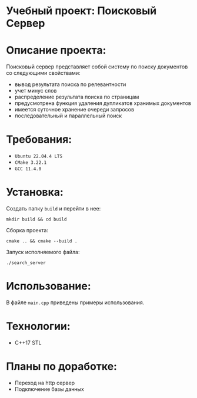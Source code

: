 # Учебный проект: Поисковый Сервер

# Описание проекта:
Поисковый сервер представляет собой систему по поиску документов со следующими свойствами:
- вывод результата поиска по релевантности  
- учет минус слов 
- распределение результата поиска по страницам  
- предусмотрена функция удаления дупликатов хранимых документов
- имеется суточное хранение очереди запросов 
- последовательный и параллельный поиск
  
		
# Требования:
- ```Ubuntu 22.04.4 LTS```
- ```CMake 3.22.1```
- ```GCC 11.4.0```
	
# Установка:
Создать папку ```build``` и перейти в нее: 
```
mkdir build && cd build
```
Сборка проекта:
```
cmake .. && cmake --build .
```
Запуск исполняемого файла:
```
./search_server
```
# Использование:
В файле ```main.cpp``` приведены примеры использования.
# Технологии:
- C++17 STL

# Планы по доработке:
- Переход на http сервер
- Подключение базы данных
